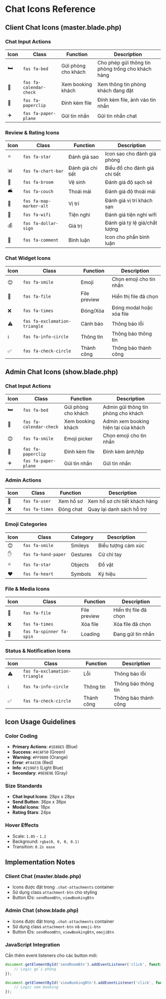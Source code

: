 # Chat Icons Reference

## Client Chat Icons (master.blade.php)

### Chat Input Actions
| Icon | Class | Function | Description |
|------|-------|----------|-------------|
| 🛏️ | `fas fa-bed` | Gửi phòng cho khách | Cho phép gửi thông tin phòng trống cho khách hàng |
| 📅 | `fas fa-calendar-check` | Xem booking khách | Xem thông tin phòng khách đang đặt |
| 📎 | `fas fa-paperclip` | Đính kèm file | Đính kèm file, ảnh vào tin nhắn |
| ✈️ | `fas fa-paper-plane` | Gửi tin nhắn | Gửi tin nhắn chat |

### Review & Rating Icons
| Icon | Class | Function | Description |
|------|-------|----------|-------------|
| ⭐ | `fas fa-star` | Đánh giá sao | Icon sao cho đánh giá phòng |
| 📊 | `fas fa-chart-bar` | Đánh giá chi tiết | Biểu đồ cho đánh giá chi tiết |
| 🧹 | `fas fa-broom` | Vệ sinh | Đánh giá độ sạch sẽ |
| 🛋️ | `fas fa-couch` | Thoải mái | Đánh giá độ thoải mái |
| 📍 | `fas fa-map-marker-alt` | Vị trí | Đánh giá vị trí khách sạn |
| 📶 | `fas fa-wifi` | Tiện nghi | Đánh giá tiện nghi wifi |
| 💰 | `fas fa-dollar-sign` | Giá trị | Đánh giá tỷ lệ giá/chất lượng |
| 💬 | `fas fa-comment` | Bình luận | Icon cho phần bình luận |

### Chat Widget Icons
| Icon | Class | Function | Description |
|------|-------|----------|-------------|
| 😊 | `fas fa-smile` | Emoji | Chọn emoji cho tin nhắn |
| 📁 | `fas fa-file` | File preview | Hiển thị file đã chọn |
| ❌ | `fas fa-times` | Đóng/Xóa | Đóng modal hoặc xóa file |
| ⚠️ | `fas fa-exclamation-triangle` | Cảnh báo | Thông báo lỗi |
| ℹ️ | `fas fa-info-circle` | Thông tin | Thông báo thông tin |
| ✅ | `fas fa-check-circle` | Thành công | Thông báo thành công |

## Admin Chat Icons (show.blade.php)

### Chat Input Actions
| Icon | Class | Function | Description |
|------|-------|----------|-------------|
| 🛏️ | `fas fa-bed` | Gửi phòng cho khách | Admin gửi thông tin phòng cho khách |
| 📅 | `fas fa-calendar-check` | Xem booking khách | Admin xem booking hiện tại của khách |
| 😊 | `fas fa-smile` | Emoji picker | Chọn emoji cho tin nhắn |
| 📎 | `fas fa-paperclip` | Đính kèm file | Đính kèm ảnh/tệp |
| ✈️ | `fas fa-paper-plane` | Gửi tin nhắn | Gửi tin nhắn |

### Admin Actions
| Icon | Class | Function | Description |
|------|-------|----------|-------------|
| 👤 | `fas fa-user` | Xem hồ sơ | Xem hồ sơ chi tiết khách hàng |
| ❌ | `fas fa-times` | Đóng chat | Quay lại danh sách hỗ trợ |

### Emoji Categories
| Icon | Class | Category | Description |
|------|-------|----------|-------------|
| 😊 | `fas fa-smile` | Smileys | Biểu tượng cảm xúc |
| ✋ | `fas fa-hand-paper` | Gestures | Cử chỉ tay |
| ⭐ | `fas fa-star` | Objects | Đồ vật |
| ❤️ | `fas fa-heart` | Symbols | Ký hiệu |

### File & Media Icons
| Icon | Class | Function | Description |
|------|-------|----------|-------------|
| 📁 | `fas fa-file` | File preview | Hiển thị file đã chọn |
| ❌ | `fas fa-times` | Xóa file | Xóa file đã chọn |
| 🔄 | `fas fa-spinner fa-spin` | Loading | Đang gửi tin nhắn |

### Status & Notification Icons
| Icon | Class | Function | Description |
|------|-------|----------|-------------|
| ⚠️ | `fas fa-exclamation-triangle` | Lỗi | Thông báo lỗi |
| ℹ️ | `fas fa-info-circle` | Thông tin | Thông báo thông tin |
| ✅ | `fas fa-check-circle` | Thành công | Thông báo thành công |

## Icon Usage Guidelines

### Color Coding
- **Primary Actions**: `#1E88E5` (Blue)
- **Success**: `#4CAF50` (Green) 
- **Warning**: `#FF9800` (Orange)
- **Error**: `#F44336` (Red)
- **Info**: `#2196F3` (Light Blue)
- **Secondary**: `#9E9E9E` (Gray)

### Size Standards
- **Chat Input Icons**: 28px x 28px
- **Send Button**: 36px x 36px
- **Modal Icons**: 18px
- **Rating Stars**: 24px

### Hover Effects
- Scale: `1.05` - `1.2`
- Background: `rgba(0, 0, 0, 0.1)`
- Transition: `0.2s ease`

## Implementation Notes

### Client Chat (master.blade.php)
- Icons được đặt trong `.chat-attachments` container
- Sử dụng class `attachment-btn` cho styling
- Button IDs: `sendRoomBtn`, `viewBookingBtn`

### Admin Chat (show.blade.php)  
- Icons được đặt trong `.chat-attachments` container
- Sử dụng class `attachment-btn` và `emoji-btn`
- Button IDs: `sendRoomBtn`, `viewBookingBtn`, `emojiBtn`

### JavaScript Integration
Cần thêm event listeners cho các button mới:
```javascript
document.getElementById('sendRoomBtn').addEventListener('click', function() {
    // Logic gửi phòng
});

document.getElementById('viewBookingBtn').addEventListener('click', function() {
    // Logic xem booking
});
```
